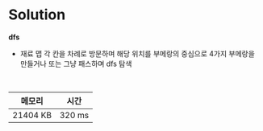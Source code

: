 # Solution

**dfs**
- 재료 맵 각 칸을 차례로 방문하며 해당 위치를 부메랑의 중심으로 4가지 부메랑을 만들거나 또는 그냥 패스하며 dfs 탐색

</br>

|메모리|시간|
|---|---|
|21404 KB|320 ms|
